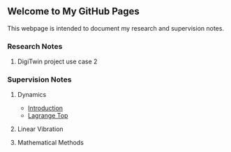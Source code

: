 ## Welcome to My GitHub Pages

This webpage is intended to document my research and supervision notes. 


### Research Notes 
1. DigiTwin project use case 2


### Supervision Notes

1. Dynamics 

   - [Introduction](/DynamicsIntro.md)
   - [Lagrange Top](/../main/Supervision/Dynamics/LagrangeTop.md)
  
2. Linear Vibration 

3. Mathematical Methods 



